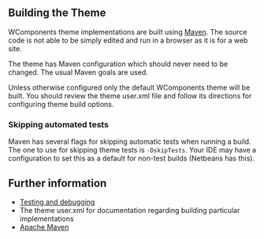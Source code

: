 ## Building the Theme

WComponents theme implementations are built using [Maven](http://maven.apache.org/). The source code is not able to be
simply edited and run in a browser as it is for a web site.

The theme has Maven configuration which should never need to be changed. The usual Maven goals are used.

Unless otherwise configured only the default WComponents theme will be built. You should review the theme user.xml file
and follow its directions for configuring theme build options.

### Skipping automated tests

Maven has several flags for skipping automatic tests when running a build. The one to use for skipping theme tests is
`-DskipTests`. Your IDE may have a configuration to set this as a default for non-test builds (Netbeans has this).

## Further information

* [Testing and debugging](./debugging.html)
* The theme user.xml for documentation regarding building particular implementations
* [Apache Maven](http://maven.apache.org/)
